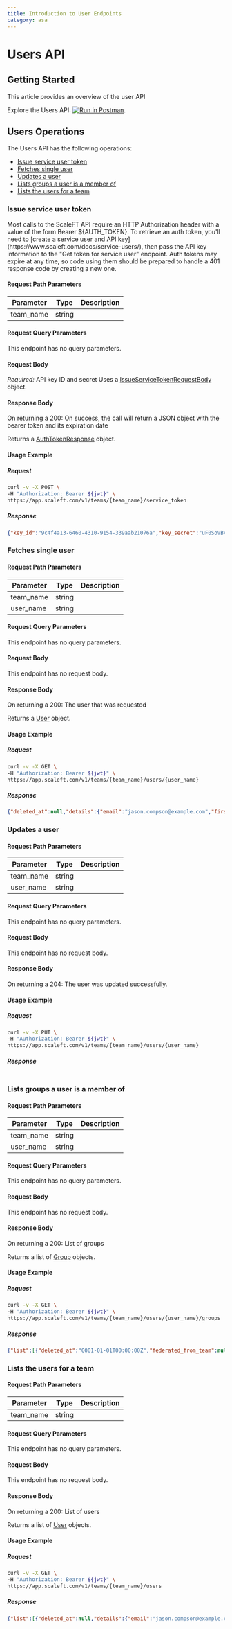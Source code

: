 ```yaml
---
title: Introduction to User Endpoints
category: asa
---
```


# Users API

## Getting Started

This article provides an overview of the user API

Explore the Users API: [![Run in Postman](https://run.pstmn.io/button.svg)](https://example.com).


## Users Operations

The Users API has the following operations:
* [Issue service user token](#issue-service-user-token)
* [Fetches single user](#fetches-single-user)
* [Updates a user](#updates-a-user)
* [Lists groups a user is a member of](#lists-groups-a-user-is-a-member-of)
* [Lists the users for a team](#lists-the-users-for-a-team)


### Issue service user token

<ApiOperation method="POST" url="/v1/teams/{team_name}/service_token" />
Most calls to the ScaleFT API require an HTTP Authorization header with a value of the form Bearer ${AUTH_TOKEN}.
To retrieve an auth token, you'll need to [create a service user and API key](https://www.scaleft.com/docs/service-users/), then pass the API key information to the "Get token for service user" endpoint.
Auth tokens may expire at any time, so code using them should be prepared to handle a 401 response code by creating a new one.

#### Request Path Parameters

| Parameter | Type        | Description   |
| --------- | ----------- | ------------- |
| team_name   | string |  |


#### Request Query Parameters

This endpoint has no query parameters.

#### Request Body

*Required:* API key ID and secret
Uses a [IssueServiceTokenRequestBody](/docs/asa/models.html#issueservicetokenrequestbody) object.

#### Response Body

On returning a 200: On success, the call will return a JSON object with the bearer token and its expiration date

Returns a [AuthTokenResponse](/docs/asa/models.html#authtokenresponse) object.

#### Usage Example

##### Request

```bash
curl -v -X POST \
-H "Authorization: Bearer ${jwt}" \
https://app.scaleft.com/v1/teams/{team_name}/service_token
```

##### Response
```json
{"key_id":"9c4f4a13-6460-4310-9154-339aab21076a","key_secret":"uF0SoVBVQP/hJmQSLUZdM2a7ArYzjD8ykzvG7n4tKaOEfSErcwMUUDWpEf4Q42/HaVKPZUfILkzy/bsQFv7WRg==","roles":null}
```
### Fetches single user

<ApiOperation method="GET" url="/v1/teams/{team_name}/users/{user_name}" />


#### Request Path Parameters

| Parameter | Type        | Description   |
| --------- | ----------- | ------------- |
| team_name   | string |  |
| user_name   | string |  |


#### Request Query Parameters

This endpoint has no query parameters.

#### Request Body

This endpoint has no request body.

#### Response Body

On returning a 200: The user that was requested

Returns a [User](/docs/asa/models.html#user) object.

#### Usage Example

##### Request

```bash
curl -v -X GET \
-H "Authorization: Bearer ${jwt}" \
https://app.scaleft.com/v1/teams/{team_name}/users/{user_name}
```

##### Response
```json
{"deleted_at":null,"details":{"email":"jason.compson@example.com","first_name":"Jason","full_name":"Jason Compson IV","last_name":"Compson"},"id":"6da51721-1c8a-4d5c-955f-d27a0fe35bdf","name":"Jason.Compson.IV","oauth_client_application_id":null,"role_grants":null,"status":"ACTIVE","user_type":"human"}
```
### Updates a user

<ApiOperation method="PUT" url="/v1/teams/{team_name}/users/{user_name}" />


#### Request Path Parameters

| Parameter | Type        | Description   |
| --------- | ----------- | ------------- |
| team_name   | string |  |
| user_name   | string |  |


#### Request Query Parameters

This endpoint has no query parameters.

#### Request Body

This endpoint has no request body.

#### Response Body

On returning a 204: The user was updated successfully.



#### Usage Example

##### Request

```bash
curl -v -X PUT \
-H "Authorization: Bearer ${jwt}" \
https://app.scaleft.com/v1/teams/{team_name}/users/{user_name}
```

##### Response
```json

```
### Lists groups a user is a member of

<ApiOperation method="GET" url="/v1/teams/{team_name}/users/{user_name}/groups" />


#### Request Path Parameters

| Parameter | Type        | Description   |
| --------- | ----------- | ------------- |
| team_name   | string |  |
| user_name   | string |  |


#### Request Query Parameters

This endpoint has no query parameters.

#### Request Body

This endpoint has no request body.

#### Response Body

On returning a 200: List of groups

Returns a list of [Group](/docs/asa/models.html#group) objects.

#### Usage Example

##### Request

```bash
curl -v -X GET \
-H "Authorization: Bearer ${jwt}" \
https://app.scaleft.com/v1/teams/{team_name}/users/{user_name}/groups
```

##### Response
```json
{"list":[{"deleted_at":"0001-01-01T00:00:00Z","federated_from_team":null,"federation_approved_at":null,"id":"94733d19-9403-4e22-9fbd-2c499f5244ef","name":"compsons","roles":["access_user","reporting_user","access_admin"]}]}
```
### Lists the users for a team

<ApiOperation method="GET" url="/v1/teams/{team_name}/users" />


#### Request Path Parameters

| Parameter | Type        | Description   |
| --------- | ----------- | ------------- |
| team_name   | string |  |


#### Request Query Parameters

This endpoint has no query parameters.

#### Request Body

This endpoint has no request body.

#### Response Body

On returning a 200: List of users

Returns a list of [User](/docs/asa/models.html#user) objects.

#### Usage Example

##### Request

```bash
curl -v -X GET \
-H "Authorization: Bearer ${jwt}" \
https://app.scaleft.com/v1/teams/{team_name}/users
```

##### Response
```json
{"list":[{"deleted_at":null,"details":{"email":"jason.compson@example.com","first_name":"Jason","full_name":"Jason Compson IV","last_name":"Compson"},"id":"6da51721-1c8a-4d5c-955f-d27a0fe35bdf","name":"Jason.Compson.IV","oauth_client_application_id":null,"role_grants":null,"status":"ACTIVE","user_type":"human"},{"deleted_at":null,"details":{"email":"benjy.compson@example.com","first_name":"Benjy","full_name":"Benjy Compson","last_name":"Compson"},"id":"12d7365d-377c-4194-a703-350e4b550b73","name":"Benjy.Compson","oauth_client_application_id":null,"role_grants":null,"status":"DISABLED","user_type":"human"},{"deleted_at":"1910-06-10T00:00:00Z","details":{"email":"quentin.compson@example.com","first_name":"Quentin","full_name":"Quentin Compson III","last_name":"Compson"},"id":"80a6e549-514f-4275-9afa-28f6f1951f4b","name":"Quentin.Compson.III","oauth_client_application_id":null,"role_grants":null,"status":"DELETED","user_type":"human"}]}
```


